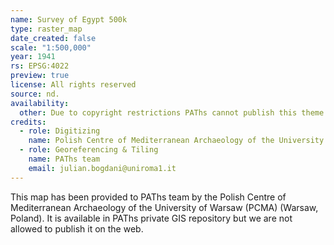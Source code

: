 ```yaml
---
name: Survey of Egypt 500k
type: raster_map
date_created: false
scale: "1:500,000"
year: 1941
rs: EPSG:4022
preview: true
license: All rights reserved
source: nd.
availability:
  other: Due to copyright restrictions PAThs cannot publish this theme in the Web. It is availale as a WMS service for PAThs members
credits:
  - role: Digitizing
    name: Polish Centre of Mediterranean Archaeology of the University of Warsaw (PCMA) (Warsaw, Poland)
  - role: Georeferencing & Tiling
    name: PAThs team
    email: julian.bogdani@uniroma1.it
---
```


This map has been provided to PAThs team by the Polish Centre of Mediterranean Archaeology of the University of Warsaw (PCMA) (Warsaw, Poland). It is available in PAThs private GIS repository but we are not allowed to publish it on the web.
